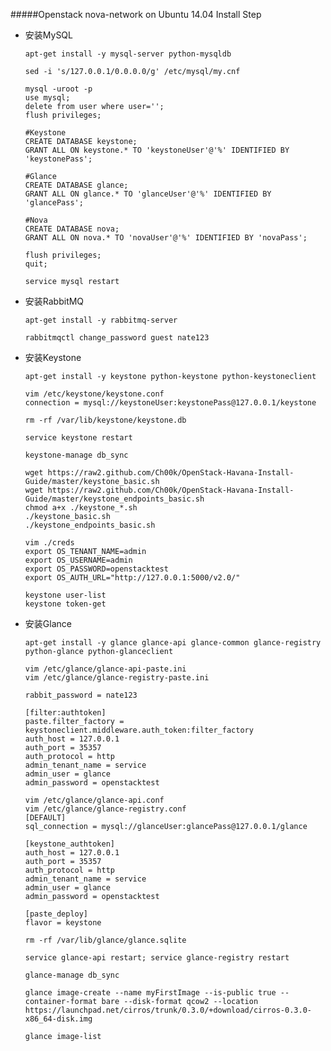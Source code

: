 #####Openstack nova-network on Ubuntu 14.04 Install Step

*	安装MySQL

		apt-get install -y mysql-server python-mysqldb
		
		sed -i 's/127.0.0.1/0.0.0.0/g' /etc/mysql/my.cnf
		
		mysql -uroot -p
    	use mysql;
   		delete from user where user='';
    	flush privileges;
    	
    	#Keystone
    	CREATE DATABASE keystone;
    	GRANT ALL ON keystone.* TO 'keystoneUser'@'%' IDENTIFIED BY 'keystonePass';

    	#Glance
    	CREATE DATABASE glance;
    	GRANT ALL ON glance.* TO 'glanceUser'@'%' IDENTIFIED BY 'glancePass';

   	 	#Nova
    	CREATE DATABASE nova;
    	GRANT ALL ON nova.* TO 'novaUser'@'%' IDENTIFIED BY 'novaPass';
    	
    	flush privileges;
    	quit;
    	
    	service mysql restart
    
*	安装RabbitMQ

		apt-get install -y rabbitmq-server
		
		rabbitmqctl change_password guest nate123
		
*	安装Keystone

		apt-get install -y keystone python-keystone python-keystoneclient
		
		vim /etc/keystone/keystone.conf
    	connection = mysql://keystoneUser:keystonePass@127.0.0.1/keystone
    	
    	rm -rf /var/lib/keystone/keystone.db
    	
    	service keystone restart
    	
    	keystone-manage db_sync
    	
    	wget https://raw2.github.com/Ch00k/OpenStack-Havana-Install-Guide/master/keystone_basic.sh
    	wget https://raw2.github.com/Ch00k/OpenStack-Havana-Install-Guide/master/keystone_endpoints_basic.sh
    	chmod a+x ./keystone_*.sh
    	./keystone_basic.sh
    	./keystone_endpoints_basic.sh
    	
    	vim ./creds
    	export OS_TENANT_NAME=admin
    	export OS_USERNAME=admin
    	export OS_PASSWORD=openstacktest
    	export OS_AUTH_URL="http://127.0.0.1:5000/v2.0/"
    	
    	keystone user-list
    	keystone token-get
		
*	安装Glance

		apt-get install -y glance glance-api glance-common glance-registry python-glance python-glanceclient
		
		vim /etc/glance/glance-api-paste.ini
    	vim /etc/glance/glance-registry-paste.ini
    	
    	rabbit_password = nate123
    	
    	[filter:authtoken]
    	paste.filter_factory = keystoneclient.middleware.auth_token:filter_factory
    	auth_host = 127.0.0.1
    	auth_port = 35357
   		auth_protocol = http
    	admin_tenant_name = service
    	admin_user = glance
    	admin_password = openstacktest  
    	
    	vim /etc/glance/glance-api.conf
    	vim /etc/glance/glance-registry.conf
    	[DEFAULT]
    	sql_connection = mysql://glanceUser:glancePass@127.0.0.1/glance

    	[keystone_authtoken]
    	auth_host = 127.0.0.1
    	auth_port = 35357
    	auth_protocol = http
    	admin_tenant_name = service
    	admin_user = glance
    	admin_password = openstacktest

    	[paste_deploy]
    	flavor = keystone
    	
    	rm -rf /var/lib/glance/glance.sqlite
    	
    	service glance-api restart; service glance-registry restart
    	
    	glance-manage db_sync
    	
    	glance image-create --name myFirstImage --is-public true --container-format bare --disk-format qcow2 --location https://launchpad.net/cirros/trunk/0.3.0/+download/cirros-0.3.0-x86_64-disk.img
    	
    	glance image-list



		

